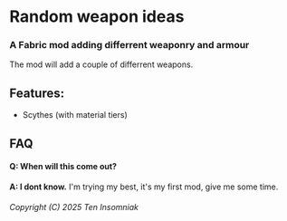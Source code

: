 # Random weapon ideas
### A Fabric mod adding differrent weaponry and armour
The mod will add a couple of differrent weapons.
## Features:
- Scythes (with material tiers)
## FAQ
#### Q: When will this come out?
**A: I dont know.** I'm trying my best, it's my first mod, give me some time.
###### Copyright (C) 2025 Ten Insomniak
